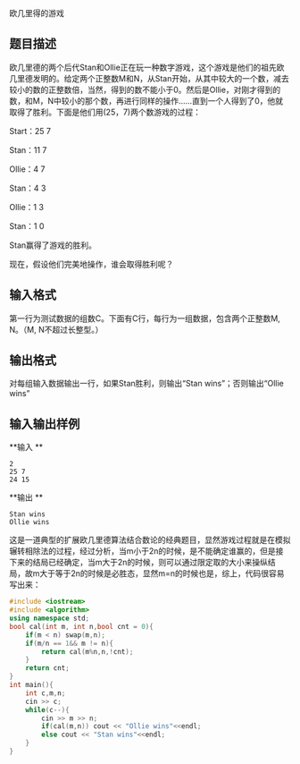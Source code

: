 欧几里得的游戏

## 题目描述

欧几里德的两个后代Stan和Ollie正在玩一种数字游戏，这个游戏是他们的祖先欧几里德发明的。给定两个正整数M和N，从Stan开始，从其中较大的一个数，减去较小的数的正整数倍，当然，得到的数不能小于0。然后是Ollie，对刚才得到的数，和M，N中较小的那个数，再进行同样的操作……直到一个人得到了0，他就取得了胜利。下面是他们用(25，7)两个数游戏的过程：

Start：25 7

Stan：11 7

Ollie：4 7

Stan：4 3

Ollie：1 3

Stan：1 0

Stan赢得了游戏的胜利。

现在，假设他们完美地操作，谁会取得胜利呢？

## 输入格式

第一行为测试数据的组数C。下面有C行，每行为一组数据，包含两个正整数M, N。（M, N不超过长整型。）

## 输出格式

对每组输入数据输出一行，如果Stan胜利，则输出“Stan wins”；否则输出“Ollie wins”

## 输入输出样例

**输入 **

```
2
25 7
24 15
```

**输出 **

```
Stan wins
Ollie wins
```



这是一道典型的扩展欧几里德算法结合数论的经典题目，显然游戏过程就是在模拟辗转相除法的过程，经过分析，当m小于2n的时候，是不能确定谁赢的，但是接下来的结局已经确定，当m大于2n的时候，则可以通过限定取的大小来操纵结局，故m大于等于2n的时候是必胜态，显然m=n的时候也是，综上，代码很容易写出来：

```c++
#include <iostream>
#include <algorithm>
using namespace std;
bool cal(int m, int n,bool cnt = 0){
	if(m < n) swap(m,n);
	if(m/n == 1&& m != n){
		return cal(m%n,n,!cnt);
	}
	return cnt;
}
int main(){
	int c,m,n;
	cin >> c;
	while(c--){
		cin >> m >> n;
		if(cal(m,n)) cout << "Ollie wins"<<endl;
		else cout << "Stan wins"<<endl;
	}
}
```

